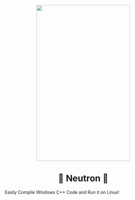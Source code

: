 <p align="center">
          <img src="https://raw.githubusercontent.com/Fahad-M/Neutron/master/neutron.png" width=300 height=500>
          <center><h1>🌟 Neutron 🌟</h1></center>
Easily Compile Windows C++ Code and Run it on Linux!
          
</p>
